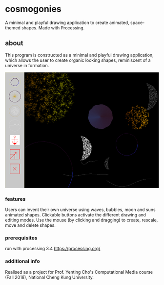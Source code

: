 # cosmogonies
A minimal and playful drawing application to create animated, space-themed shapes. Made with Processing.

## about
This program is constructed as a minimal and playful drawing application, which allows the user to create organic looking shapes, reminiscent of a universe in formation.

![ui screenshot](https://github.com/noemi-pi/cosmogonies/blob/master/readme_files/images/screenshot.png "View of the application")
### features
Users can invent their own universe using waves, bubbles, moon and suns animated shapes.
Clickable buttons activate the different drawing and editing modes. Use the mouse (by clicking and dragging) to create, rescale, move and delete shapes.

### prerequisites
run with processing 3.4 https://processing.org/

### additional info
Realised as a project for Prof. Yenting Cho's Computational Media course (Fall 2018), National Cheng Kung University.
